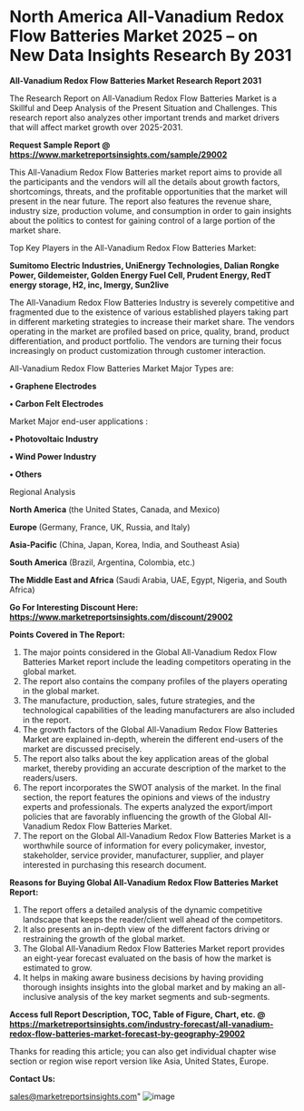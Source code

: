 # North America All-Vanadium Redox Flow Batteries Market 2025 – on New Data Insights Research By 2031

<strong>All-Vanadium Redox Flow Batteries Market Research Report 2031</strong>

The Research Report on All-Vanadium Redox Flow Batteries Market is a Skillful and Deep Analysis of the Present Situation and Challenges. This research report also analyzes other important trends and market drivers that will affect market growth over 2025-2031.

<strong>Request Sample Report @ <a href=https://www.marketreportsinsights.com/sample/29002>https://www.marketreportsinsights.com/sample/29002</a></strong>

This All-Vanadium Redox Flow Batteries market report aims to provide all the participants and the vendors will all the details about growth factors, shortcomings, threats, and the profitable opportunities that the market will present in the near future. The report also features the revenue share, industry size, production volume, and consumption in order to gain insights about the politics to contest for gaining control of a large portion of the market share.

Top Key Players in the All-Vanadium Redox Flow Batteries Market:

<strong>Sumitomo Electric Industries, UniEnergy Technologies, Dalian Rongke Power, Gildemeister, Golden Energy Fuel Cell, Prudent Energy, RedT energy storage, H2, inc, Imergy, Sun2live</strong>

The All-Vanadium Redox Flow Batteries Industry is severely competitive and fragmented due to the existence of various established players taking part in different marketing strategies to increase their market share. The vendors operating in the market are profiled based on price, quality, brand, product differentiation, and product portfolio. The vendors are turning their focus increasingly on product customization through customer interaction.

All-Vanadium Redox Flow Batteries Market Major Types are:

<strong>• Graphene Electrodes

• Carbon Felt Electrodes</strong>

Market Major end-user applications :

<strong>• Photovoltaic Industry

• Wind Power Industry

• Others</strong>

Regional Analysis

</u><strong><b>North America</b></strong> (the United States, Canada, and Mexico)

<strong><b>Europe </b></strong>(Germany, France, UK, Russia, and Italy)

<strong><b>Asia-Pacific</b></strong> (China, Japan, Korea, India, and Southeast Asia)

<strong><b>South America</b></strong> (Brazil, Argentina, Colombia, etc.)

<strong><b>The Middle East and Africa</b></strong> (Saudi Arabia, UAE, Egypt, Nigeria, and South Africa)

<strong>Go For Interesting Discount Here: <a href=https://www.marketreportsinsights.com/discount/29002>https://www.marketreportsinsights.com/discount/29002</a></strong>

<strong>Points Covered in The Report:</strong>
<ol>
  <li>The major points considered in the Global All-Vanadium Redox Flow Batteries Market report include the leading competitors operating in the global market.</li>
  <li>The report also contains the company profiles of the players operating in the global market.</li>
  <li>The manufacture, production, sales, future strategies, and the technological capabilities of the leading manufacturers are also included in the report.</li>
  <li>The growth factors of the Global All-Vanadium Redox Flow Batteries Market are explained in-depth, wherein the different end-users of the market are discussed precisely.</li>
  <li>The report also talks about the key application areas of the global market, thereby providing an accurate description of the market to the readers/users.</li>
  <li>The report incorporates the SWOT analysis of the market. In the final section, the report features the opinions and views of the industry experts and professionals. The experts analyzed the export/import policies that are favorably influencing the growth of the Global All-Vanadium Redox Flow Batteries Market.</li>
  <li>The report on the Global All-Vanadium Redox Flow Batteries Market is a worthwhile source of information for every policymaker, investor, stakeholder, service provider, manufacturer, supplier, and player interested in purchasing this research document.</li>
</ol>
<strong>Reasons for Buying Global All-Vanadium Redox Flow Batteries Market Report:</strong>

<ol>
  <li>The report offers a detailed analysis of the dynamic competitive landscape that keeps the reader/client well ahead of the competitors.</li>
  <li>It also presents an in-depth view of the different factors driving or restraining the growth of the global market.</li>
  <li>The Global All-Vanadium Redox Flow Batteries Market report provides an eight-year forecast evaluated on the basis of how the market is estimated to grow.</li>
  <li>It helps in making aware business decisions by having providing thorough insights insights into the global market and by making an all-inclusive analysis of the key market segments and sub-segments.</li>
</ol>
<strong>Access full Report Description, TOC, Table of Figure, Chart, etc. @ <a href=https://marketreportsinsights.com/industry-forecast/all-vanadium-redox-flow-batteries-market-forecast-by-geography-29002>https://marketreportsinsights.com/industry-forecast/all-vanadium-redox-flow-batteries-market-forecast-by-geography-29002</a></strong>


Thanks for reading this article; you can also get individual chapter wise section or region wise report version like Asia, United States, Europe.

<strong>Contact Us:</strong>

sales@marketreportsinsights.com"
![image](https://github.com/user-attachments/assets/6b04966d-ac18-40f1-bf39-9a4657bf11b2)
